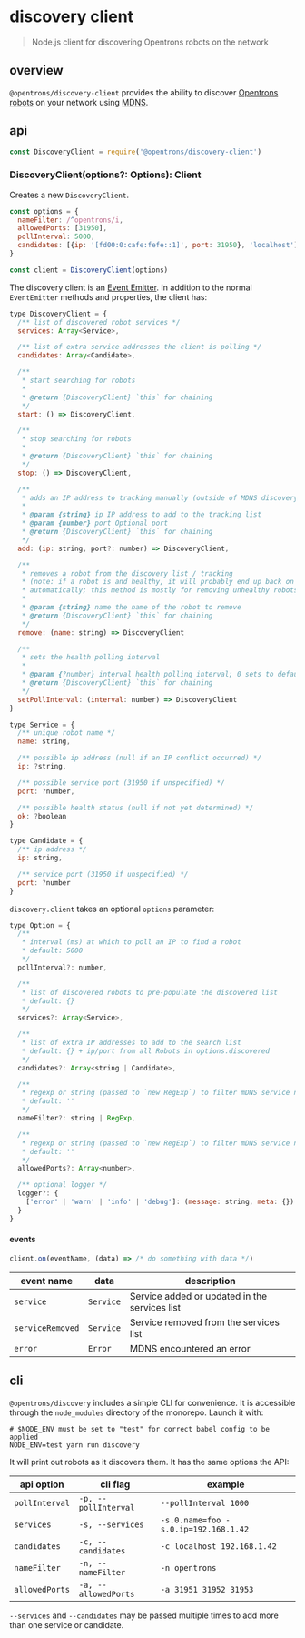 # discovery client

> Node.js client for discovering Opentrons robots on the network

## overview

`@opentrons/discovery-client` provides the ability to discover [Opentrons robots][ot-2] on your network using [MDNS][].

[ot-2]: http://opentrons.com/ot-2
[mdns]: https://en.wikipedia.org/wiki/Multicast_DNS

## api

```js
const DiscoveryClient = require('@opentrons/discovery-client')
```

### DiscoveryClient(options?: Options): Client

Creates a new `DiscoveryClient`.

```js
const options = {
  nameFilter: /^opentrons/i,
  allowedPorts: [31950],
  pollInterval: 5000,
  candidates: [{ip: '[fd00:0:cafe:fefe::1]', port: 31950}, 'localhost']
}

const client = DiscoveryClient(options)
```

The discovery client is an [Event Emitter][event-emitter]. In addition to the normal `EventEmitter` methods and properties, the client has:

```js
type DiscoveryClient = {
  /** list of discovered robot services */
  services: Array<Service>,

  /** list of extra service addresses the client is polling */
  candidates: Array<Candidate>,

  /**
   * start searching for robots
   *
   * @return {DiscoveryClient} `this` for chaining
   */
  start: () => DiscoveryClient,

  /**
   * stop searching for robots
   *
   * @return {DiscoveryClient} `this` for chaining
   */
  stop: () => DiscoveryClient,

  /**
   * adds an IP address to tracking manually (outside of MDNS discovery)
   *
   * @param {string} ip IP address to add to the tracking list
   * @param {number} port Optional port
   * @return {DiscoveryClient} `this` for chaining
   */
  add: (ip: string, port?: number) => DiscoveryClient,

  /**
   * removes a robot from the discovery list / tracking
   * (note: if a robot is and healthy, it will probably end up back on the list
   * automatically; this method is mostly for removing unhealthy robots)
   *
   * @param {string} name the name of the robot to remove
   * @return {DiscoveryClient} `this` for chaining
   */
  remove: (name: string) => DiscoveryClient

  /**
   * sets the health polling interval
   *
   * @param {?number} interval health polling interval; 0 sets to default
   * @return {DiscoveryClient} `this` for chaining
   */
  setPollInterval: (interval: number) => DiscoveryClient
}
```

```js
type Service = {
  /** unique robot name */
  name: string,

  /** possible ip address (null if an IP conflict occurred) */
  ip: ?string,

  /** possible service port (31950 if unspecified) */
  port: ?number,

  /** possible health status (null if not yet determined) */
  ok: ?boolean
}
```

```js
type Candidate = {
  /** ip address */
  ip: string,

  /** service port (31950 if unspecified) */
  port: ?number
}
```

`discovery.client` takes an optional `options` parameter:

```js
type Option = {
  /**
   * interval (ms) at which to poll an IP to find a robot
   * default: 5000
   */
  pollInterval?: number,

  /**
   * list of discovered robots to pre-populate the discovered list
   * default: {}
   */
  services?: Array<Service>,

  /**
   * list of extra IP addresses to add to the search list
   * default: {} + ip/port from all Robots in options.discovered
   */
  candidates?: Array<string | Candidate>,

  /**
   * regexp or string (passed to `new RegExp`) to filter mDNS service names
   * default: ''
   */
  nameFilter?: string | RegExp,

  /**
   * regexp or string (passed to `new RegExp`) to filter mDNS service names
   * default: ''
   */
  allowedPorts?: Array<number>,

  /** optional logger */
  logger?: {
    ['error' | 'warn' | 'info' | 'debug']: (message: string, meta: {}) => void
  }
}
```

[event-emitter]: https://nodejs.org/api/events.html

#### events

```js
client.on(eventName, (data) => /* do something with data */)
```

| event name       | data      | description                                   |
| ---------------- | --------- | --------------------------------------------- |
| `service`        | `Service` | Service added or updated in the services list |
| `serviceRemoved` | `Service` | Service removed from the services list        |
| `error`          | `Error`   | MDNS encountered an error                     |

## cli

`@opentrons/discovery` includes a simple CLI for convenience. It is accessible through the `node_modules` directory of the monorepo. Launch it with:

```shell
# $NODE_ENV must be set to "test" for correct babel config to be applied
NODE_ENV=test yarn run discovery
```

It will print out robots as it discovers them. It has the same options the API:

| api option     | cli flag             | example                              |
| -------------- | -------------------- | ------------------------------------ |
| `pollInterval` | `-p, --pollInterval` | `--pollInterval 1000`                |
| `services`     | `-s, --services`     | `-s.0.name=foo -s.0.ip=192.168.1.42` |
| `candidates`   | `-c, --candidates`   | `-c localhost 192.168.1.42`          |
| `nameFilter`   | `-n, --nameFilter`   | `-n opentrons`                       |
| `allowedPorts` | `-a, --allowedPorts` | `-a 31951 31952 31953`               |

`--services` and `--candidates` may be passed multiple times to add more than one service or candidate.
